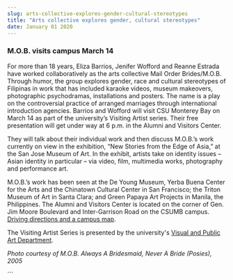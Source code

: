 ```yaml
---
slug: arts-collective-explores-gender-cultural-stereotypes
title: "Arts collective explores gender, cultural stereotypes"
date: January 01 2020
---
```


 
<h3>M.O.B. visits campus March 14</h3>
<p>
  For more than 18 years, Eliza Barrios, Jenifer Wofford and Reanne Estrada have
  worked collaboratively as the arts collective Mail Order Brides/M.O.B. Through
  humor, the group explores gender, race and cultural stereotypes of Filipinas
  in work that has included karaoke videos, museum makeovers, photographic
  psychodramas, installations and posters. The name is a play on the
  controversial practice of arranged marriages through international
  introduction agencies. Barrios and Wofford will visit CSU Monterey Bay on
  March 14 as part of the university’s Visiting Artist series. Their free
  presentation will get under way at 6 p.m. in the Alumni and Visitors Center.
</p>
<p>
  They will talk about their individual work and then discuss M.O.B.’s work
  currently on view in the exhibition, “New Stories from the Edge of Asia,” at
  the San Jose Museum of Art. In the exhibit, artists take on identity issues –
  Asian identity in particular – via video, film, multimedia works, photography
  and performance art.
</p>
<p>
  M.O.B.’s work has been seen at the De Young Museum, Yerba Buena Center for the
  Arts and the Chinatown Cultural Center in San Francisco; the Triton Museum of
  Art in Santa Clara; and Green Papaya Art Projects in Manila, the Philippines.
  The Alumni and Visitors Center is located on the corner of Gen. Jim Moore
  Boulevard and Inter-Garrison Road on the CSUMB campus.
  <a href="https://csumb.edu/map">Driving directions and a campus map</a>.
</p>
<p>
  The Visiting Artist Series is presented by the university's
  <a href="https://csumb.edu/art">Visual and Public Art Department</a>.
</p>
<p>
  <em
    >Photo courtesy of M.O.B. Always A Bridesmaid, Never A Bride (Posies),
    2005</em
  >
</p>
<p><em> </em></p>
```
